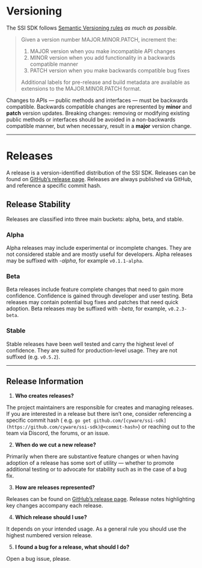 # Versioning

The SSI SDK follows [Semantic Versioning rules](https://semver.org/) *as much as possible.*

> Given a version number MAJOR.MINOR.PATCH, increment the:
>
> 1. MAJOR version when you make incompatible API changes
> 2. MINOR version when you add functionality in a backwards compatible manner
> 3. PATCH version when you make backwards compatible bug fixes
>
> Additional labels for pre-release and build metadata are available as extensions to the MAJOR.MINOR.PATCH format.


Changes to APIs — public methods and interfaces — must be backwards compatible. Backwards compatible changes are
represented by **minor** and **patch** version updates. Breaking changes: removing or modifying existing public methods
or interfaces should be avoided in a non-backwards compatible manner, but when necessary, result in a **major** version
change.

---

# Releases

A release is a version-identified distribution of the SSI SDK. Releases can be found
on [GitHub’s release page](https://github.com/cyware/ssi-sdk/releases). Releases are always published via GitHub,
and reference a specific commit hash.

## Release Stability

Releases are classified into three main buckets: alpha, beta, and stable.

### Alpha

Alpha releases may include experimental or incomplete changes. They are not considered stable and are mostly useful for
developers. Alpha releases may be suffixed with *-alpha*, for example `v0.1.1-alpha`.

### Beta

Beta releases include feature complete changes that need to gain more confidence. Confidence is gained through developer
and user testing. Beta releases may contain potential bug fixes and patches that need quick adoption. Beta releases may
be suffixed with *-beta*, for example, `v0.2.3-beta`.

### Stable

Stable releases have been well tested and carry the highest level of confidence. They are suited for production-level
usage. They are not suffixed (e.g. `v0.5.2`).

---

## Release Information

1. **Who creates releases?**

The project maintainers are responsible for creates and managing releases. If you are interested in a release but there
isn’t one, consider referencing a specific commit hash (
e.g. `go get github.com/[cyware/ssi-sdk](https://github.com/cyware/ssi-sdk)@<commit-hash>`) or reaching out to
the team via Discord, the forums, or an issue.

2. **When do we cut a new release?**

Primarily when there are substantive feature changes or when having adoption of a release has some sort of utility —
whether to promote additional testing or to advocate for stability such as in the case of a bug fix.

3. **How are releases represented?**

Releases can be found on [GitHub’s release page](https://github.com/cyware/ssi-sdk/releases). Release notes
highlighting key changes accompany each release.

4. **Which release should I use?**

It depends on your intended usage. As a general rule you should use the highest numbered version release.

5. **I found a bug for a release, what should I do?**

Open a bug issue, please.
